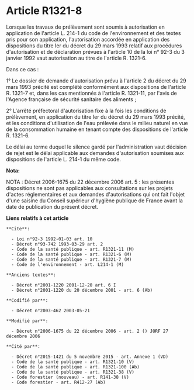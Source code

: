 # Article R1321-8

Lorsque les travaux de prélèvement sont soumis à autorisation en application de l'article L. 214-1 du code de l'environnement
et des textes pris pour son application, l'autorisation accordée en application des dispositions du titre Ier du décret du 29
mars 1993 relatif aux procédures d'autorisation et de déclaration prévues à l'article 10 de la loi n° 92-3 du 3 janvier 1992
vaut autorisation au titre de l'article R. 1321-6.

Dans ce cas :

1° Le dossier de demande d'autorisation prévu à l'article 2 du décret du 29 mars 1993 précité est complété conformément aux
dispositions de l'article R. 1321-7 et, dans les cas mentionnés à l'article R. 1321-11, par l'avis de l'Agence française de
sécurité sanitaire des aliments ;

2° L'arrêté préfectoral d'autorisation fixe à la fois les conditions de prélèvement, en application du titre Ier du décret du
29 mars 1993 précité, et les conditions d'utilisation de l'eau prélevée dans le milieu naturel en vue de la consommation
humaine en tenant compte des dispositions de l'article R. 1321-6.

Le délai au terme duquel le silence gardé par l'administration vaut décision de rejet est le délai applicable aux demandes
d'autorisation soumises aux dispositions de l'article L. 214-1 du même code.

**Nota:**

NOTA : Décret 2006-1675 du 22 décembre 2006 art. 5 : les présentes dispositions ne sont pas applicables aux consultations sur
les projets d'actes réglementaires et aux demandes d'autorisations qui ont fait l'objet d'une saisine du Conseil supérieur
d'hygiène publique de France avant la date de publication du présent décret.

**Liens relatifs à cet article**

	**Cite**:

	  - Loi n°92-3 1992-01-03 art. 10
	  - Décret n°93-742 1993-03-29 art. 2
	  - Code de la santé publique - art. R1321-11 (M)
	  - Code de la santé publique - art. R1321-6 (M)
	  - Code de la santé publique - art. R1321-7 (M)
	  - Code de l'environnement - art. L214-1 (M)

	**Anciens textes**:

	  - Décret n°2001-1220 2001-12-20 art. 6 I
	  - Décret n°2001-1220 du 20 décembre 2001 - art. 6 (Ab)

	**Codifié par**:

	  - Décret n°2003-462 2003-05-21

	**Modifié par**:

	  - Décret n°2006-1675 du 22 décembre 2006 - art. 2 () JORF 27 décembre 2006

	**Cité par**:

	  - Décret n°2015-1421 du 5 novembre 2015 - art. Annexe 1 (VD)
	  - Code de la santé publique - art. R1321-10 (V)
	  - Code de la santé publique - art. R1321-100 (Ab)
	  - Code de la santé publique - art. R1321-38 (V)
	  - Code forestier (nouveau) - art. R141-38 (V)
	  - Code forestier - art. R412-27 (Ab)
